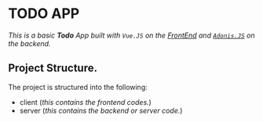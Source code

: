 # TODO APP
_This is a basic **Todo** App built with `Vue.JS` on the [FrontEnd](https://vuejs.org) and [`Adonis.JS`](https://adonisjs.com) on the backend._

## Project Structure.
The project is structured into the following: 
* client (_this contains the frontend codes._) 
* server (_this contains the backend or server code._)
